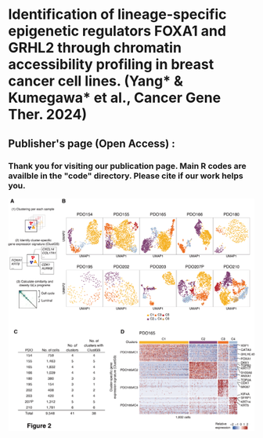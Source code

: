 # Identification of lineage-specific epigenetic regulators FOXA1 and GRHL2 through chromatin accessibility profiling in breast cancer cell lines. (Yang* & Kumegawa* et al., Cancer Gene Ther. 2024)

## Publisher's page (Open Access) : 
### Thank you for visiting our publication page. Main R codes are availble in the "code" directory. Please cite if our work helps you.
![](https://github.com/KoheiKumegawa/BC_10PDOs_scRNA/blob/main/figure2.png)
